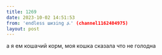 ```yaml
---
title: 1269
date: 2023-10-02 14:51:53
from: 'endless шизing ⍼' (channel1162404975)
layout: post
---
```


а я ем кошачий корм, моя кошка сказала что не голодна

